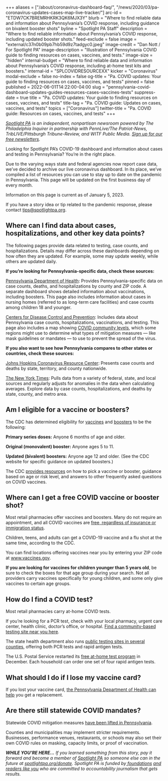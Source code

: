 +++
aliases = ["/about/coronavirus-dashboard-faq/", "/news/2020/03/pa-coronavirus-updates-cases-map-live-tracker/"]
arc-id = "ETDW7CK7BREMRHKRK3QK6MJX3Y"
blurb = "Where to find reliable data and information about Pennsylvania’s COVID response, including guidance on bivalent booster shots"
byline = "Spotlight PA Staff"
description = "Where to find reliable information about Pennsylvania’s COVID response, including updated booster shots."
feed-exclude = false
image = "external/c37n0b09pb7hb59d9z7tadgyc0.jpeg"
image-credit = "Dan Nott / For Spotlight PA"
image-description = "Illustration of Pennsylvania COVID guide to finding resources on cases, vaccines, and tests."
image-size = "hidden"
internal-budget = "Where to find reliable data and information about Pennsylvania’s COVID response, including at-home test kits and boosters."
internal-id = "SPLCOVIDRESOURCEXX"
kicker = "Coronavirus"
modal-exclude = false
no-index = false
og-title = "Pa. COVID updates: Your guide to finding resources on cases, vaccines, and tests"
pinned = false
published = 2022-06-01T14:22:00-04:00
slug = "pennsylvania-covid-dashboard-updates-guides-resources-cases-vaccines-tests"
suppress-date = true
title = "Pa. COVID updates: Your guide to finding resources on cases, vaccines, and tests"
title-tag = "Pa. COVID guide: Updates on cases, vaccines, and tests"
topics = ["Coronavirus"]
twitter-title = "Pa. COVID guide: Resources on cases, vaccines, and tests"
+++

<a href="https://www.spotlightpa.org/"><i>Spotlight PA</i></a><i> is an independent, nonpartisan newsroom powered by The Philadelphia Inquirer in partnership with PennLive/The Patriot-News, TribLIVE/Pittsburgh Tribune-Review, and WITF Public Media. </i><a href="https://www.spotlightpa.org/newsletters"><i>Sign up for our free newsletters</i></a><i>.</i>

Looking for Spotlight PA’s COVID-19 dashboard and information about cases and testing in Pennsylvania? You’re in the right place.

Due to the varying ways state and federal agencies now report case data, we’ve decided to archive our live coronavirus dashboard. In its place, we’ve compiled a list of resources you can use to stay up to date on the pandemic in Pennsylvania. This page will be updated on the first business day of every month.

Information on this page is current as of January 5, 2023.

If you have a story idea or tip related to the pandemic response, please contact <a href="mailto:tips@spotlightpa.org">tips@spotlightpa.org</a>.

## Where can I find data about cases, hospitalizations, and other key data points?

The following pages provide data related to testing, case counts, and hospitalizations. Details may differ across these dashboards depending on how often they are updated. For example, some may update weekly, while others are updated daily.

<b>If you’re looking for Pennsylvania-specific data, check these sources:</b>

<a href="https://web.archive.org/20200319051230/https://www.health.pa.gov/topics/disease/coronavirus/Pages/Cases.aspx">Pennsylvania Department of Health</a>: Provides Pennsylvania-specific data on case counts, deaths, and hospitalizations by county and ZIP code. A separate dashboard shows detailed information about vaccinations, including boosters. This page also includes information about cases in nursing homes (referred to as long-term care facilities) and case counts among children 18 and younger.

<a href="https://covid.cdc.gov/covid-data-tracker/#county-view?list_select_state=Pennsylvania&data-type=CommunityLevels">Centers for Disease Control and Prevention</a>: Includes data about Pennsylvania case counts, hospitalizations, vaccinations, and testing. This page also includes a map showing <a href="https://web.archive.org/20230101005656/https://www.cdc.gov/coronavirus/2019-ncov/your-health/covid-by-county.html">COVID community levels</a>, which some regions might use to determine what types of mitigation measures — like mask guidelines or mandates — to use to prevent the spread of the virus.

<b>If you also want to see how Pennsylvania compares to other states or countries, check these sources:</b>

<a href="https://coronavirus.jhu.edu/us-map">Johns Hopkins Coronavirus Resource Center</a>: Presents case counts and deaths by state, territory, and county nationwide.

<a href="https://www.nytimes.com/interactive/2021/us/covid-cases.html">The New York Times</a>: Pulls data from a variety of federal, state, and local sources and regularly adjusts for anomalies in the data when calculating averages. Explore data by case counts, hospitalizations, and deaths by state, county, and metro area.

## Am I eligible for a vaccine or boosters?

The CDC has determined eligibility for <a href="https://web.archive.org/20230101011224/https://www.cdc.gov/coronavirus/2019-ncov/vaccines/stay-up-to-date.html">vaccines</a> and <a href="https://web.archive.org/20230101044132/https://www.cdc.gov/coronavirus/2019-ncov/vaccines/booster-shot.html">boosters</a> to be the following:

<b>Primary series doses:</b> Anyone 6 months of age and older.

<b>Original (monovalent) booster:</b> Anyone ages 5 to 11.

<b>Updated (bivalent) boosters:</b> Anyone age 12 and older. (See the CDC website for specific guidance on updated boosters.)

The CDC <a href="https://web.archive.org/20230102002039/https://www.cdc.gov/coronavirus/2019-ncov/vaccines/stay-up-to-date.html?s_cid=11747:cdc%20up%20to%20date%20vaccine:sem.ga:p:RG:GM:gen:PTN:FY22">provides resources</a> on how to pick a vaccine or booster, guidance based on age or risk level, and answers to other frequently asked questions on COVID vaccines.

## Where can I get a free COVID vaccine or booster shot?

Most retail pharmacies offer vaccines and boosters. Many do not require an appointment, and all COVID vaccines are <a href="https://web.archive.org/20230116231346/https://www.cdc.gov/coronavirus/2019-ncov/vaccines/no-cost.html?s_cid=10473:are%20covid%2019%20vaccines%20free:sem.ga:p:RG:GM:gen:PTN:FY21">free, regardless of insurance or immigration status</a>.

Children, teens, and adults can get a COVID-19 vaccine and a flu shot at the same time, according to the CDC.

You can find locations offering vaccines near you by entering your ZIP code at <a href="http://www.vaccines.gov/">www.vaccines.gov</a>.

<b>If you are looking for vaccines for children younger than 5 years old</b>, be sure to check the boxes for that age group during your search. Not all providers carry vaccines specifically for young children, and some only give vaccines to certain age groups.

## How do I find a COVID test?

Most retail pharmacies carry at-home COVID tests.

If you’re looking for a PCR test, check with your local pharmacy, urgent care center, health clinic, doctor’s office, or hospital. <a href="https://web.archive.org/20200510105141/https://www.hhs.gov/coronavirus/community-based-testing-sites/index.html">Find a community-based testing site near you here</a>.

The state health department also runs <a href="https://web.archive.org/20220101051324/https://www.health.pa.gov/topics/disease/coronavirus/Pages/Public%20Testing.aspx">public testing sites in several counties</a>, offering both PCR tests and rapid antigen tests.

The U.S. Postal Service restarted its <a href="https://special.usps.com/testkits">free at-home test program</a> in December. Each household can order one set of four rapid antigen tests.

## What should I do if I lose my vaccine card?

If you lost your vaccine card, <a href="https://www.health.pa.gov/topics/disease/coronavirus/Vaccine/Pages/Vaccine.aspx">the Pennsylvania Department of Health can help</a> you get a replacement.

## Are there still statewide COVID mandates?

Statewide COVID mitigation measures <a href="https://www.pa.gov/guides/responding-to-covid-19/#COVIDMitigationinPennsylvania">have been lifted in Pennsylvania</a>.

Counties and municipalities may implement stricter requirements. Businesses, performance venues, restaurants, or schools may also set their own COVID rules on masking, capacity limits, or proof of vaccination.

<i><b>WHILE YOU’RE HERE...</b></i><i> If you learned something from this story, pay it forward and become a member of </i><a href="https://www.spotlightpa.org/"><i>Spotlight PA</i></a><i> so someone else can in the future at </i><a href="https://www.spotlightpa.org/donate"><i>spotlightpa.org/donate</i></a><i>. Spotlight PA is funded by</i><a href="https://www.spotlightpa.org/support"><i> foundations</i></a><i> </i><a href="https://www.spotlightpa.org/support"><i>and readers like you</i></a><i> who are committed to accountability journalism that gets results.</i>

